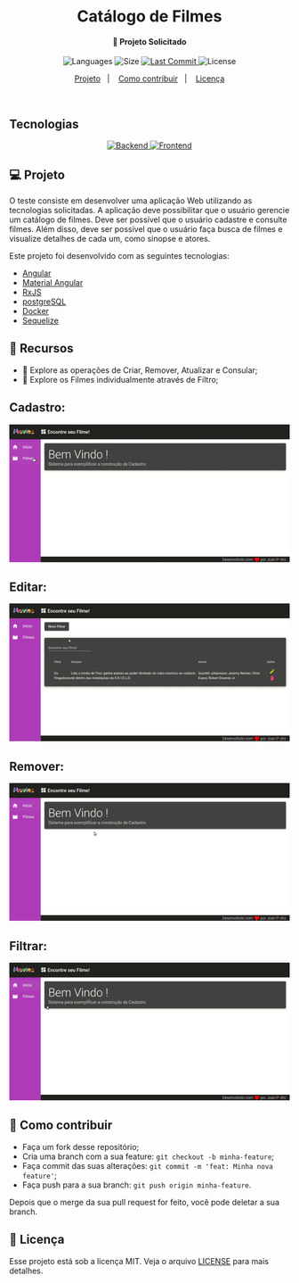 <h1 align="center">
    Catálogo de Filmes
</h1>

<h4 align="center">
  🚀 Projeto Solicitado
</h4>
<p align="center">
  <img alt="Languages" src="https://img.shields.io/github/languages/count/JoanPedro/AngularSQL-Teste">

  <img alt="Size" src="https://img.shields.io/github/repo-size/JoanPedro/AngularSQL-Teste">
  
  <a href="https://github.com/JoanPedro/AngularSQL-Teste/commits/master">
    <img alt="Last Commit" src="https://img.shields.io/github/last-commit/JoanPedro/AngularSQL-Teste">
  </a>

  <img alt="License" src="https://img.shields.io/badge/license-MIT-brightgreen">
</p>

<p align="center">
  <a href="#-projeto">Projeto</a>&nbsp;&nbsp;&nbsp;|&nbsp;&nbsp;&nbsp;
  <a href="#-como-contribuir">Como contribuir</a>&nbsp;&nbsp;&nbsp;|&nbsp;&nbsp;&nbsp;
  <a href="#memo-licença">Licença</a>
</p>

<br>

## Tecnologias 
<p align="center">
    <a href="https://github.com/JoanPedro/AngularSQL-Teste/tree/master/backend"> 
      <img alt="Backend" src="https://img.shields.io/badge/Backend-Finalizado-success">
    </a>
    <a href="https://github.com/JoanPedro/AngularSQL-Teste/tree/master/frontend">
      <img alt="Frontend" src="https://img.shields.io/badge/Frontend-Finalizado-success">
    </a>
</p>

## 💻 Projeto

O teste consiste em desenvolver uma aplicação Web utilizando as tecnologias solicitadas.
A aplicação deve possibilitar que o usuário gerencie um catálogo de filmes. Deve ser possível que o usuário cadastre e consulte filmes. Além disso, deve ser possível que o usuário faça busca de filmes e visualize detalhes de cada um, como sinopse e atores.

Este projeto foi desenvolvido com as seguintes tecnologias:

- [Angular](https://angular.io/guide/updating-to-version-9)
- [Material Angular](https://material.angular.io/)
- [RxJS](https://www.learnrxjs.io/)
- [postgreSQL](https://www.postgresql.org/)
- [Docker](https://www.docker.com/)
- [Sequelize](https://sequelize.org/v5/)

## :pushpin: Recursos
- :mag_right:  Explore as operações de Criar, Remover, Atualizar e Consular;
- :money_with_wings:  Explore os Filmes individualmente através de Filtro;

## Cadastro:
![](.github/Cadastro.gif)

## Editar:
![](.github/Editar.gif)

## Remover:
![](.github/Deletar.gif)

## Filtrar:
![](.github/Filtro.gif)


## 🤔 Como contribuir

- Faça um fork desse repositório;
- Cria uma branch com a sua feature: `git checkout -b minha-feature`;
- Faça commit das suas alterações: `git commit -m 'feat: Minha nova feature'`;
- Faça push para a sua branch: `git push origin minha-feature`.

Depois que o merge da sua pull request for feito, você pode deletar a sua branch.

## :memo: Licença

Esse projeto está sob a licença MIT. Veja o arquivo [LICENSE](LICENSE) para mais detalhes.

